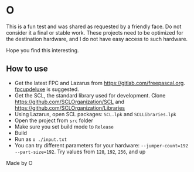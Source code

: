# O

This is a fun test and was shared as requested by a friendly face. Do not consider it a final or stable work. These projects need to be optimized for the destination hardware, and I do not have easy access to such hardware.

Hope you find this interesting.

## How to use

- Get the latest FPC and Lazarus from https://gitlab.com/freepascal.org. [fpcupdeluxe](https://github.com/LongDirtyAnimAlf/fpcupdeluxe/)  is suggested.
- Get the SCL, the standard library used for development. Clone https://github.com/SCLOrganization/SCL and https://github.com/SCLOrganization/Libraries
- Using Lazarus, open SCL packages: `SCL.lpk` and `SCLLibraries.lpk`
- Open the project from `src` folder
- Make sure you set build mode to `Release`
- Build
- Run as `o ./input.txt`
- You can try different parameters for your hardware: `--jumper-count=192` `--part-size=192`. Try values from `128`, `192`, `256`, and up



Made by O

